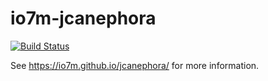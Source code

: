 io7m-jcanephora
===============

[![Build Status](https://travis-ci.org/io7m/jcanephora.svg)](https://travis-ci.org/io7m/jcanephora)

See https://io7m.github.io/jcanephora/ for more information.
